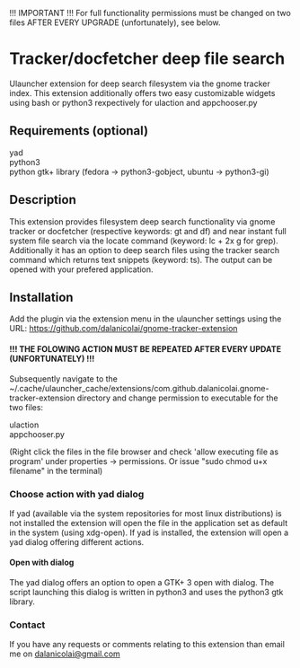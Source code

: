 !!! IMPORTANT !!! For full functionality permissions must be changed on two files AFTER EVERY UPGRADE (unfortunately), see below.

# Tracker/docfetcher deep file search
Ulauncher extension for deep search filesystem via the gnome tracker index. This extension additionally offers two easy customizable widgets using bash or python3 rexpectively for ulaction and appchooser.py

## Requirements (optional)

yad  
python3  
python gtk+ library (fedora -> python3-gobject, ubuntu -> python3-gi)

## Description

This extension provides filesystem deep search functionality via gnome tracker or docfetcher (respective keywords: gt and df) and near instant full system file search via the locate command (keyword: lc + 2x g for grep). Additionally it has an option to deep search files using the tracker search command which returns text snippets (keyword: ts). The output can be opened with your prefered application.

## Installation

Add the plugin via the extension menu in the ulauncher settings using the URL: https://github.com/dalanicolai/gnome-tracker-extension  

#### !!! THE FOLOWING ACTION MUST BE REPEATED AFTER EVERY UPDATE (UNFORTUNATELY) !!!
Subsequently navigate to the ~/.cache/ulauncher_cache/extensions/com.github.dalanicolai.gnome-tracker-extension directory and change permission to executable for the two files:

ulaction  
appchooser.py

(Right click the files in the file browser and check 'allow executing file as program' under properties -> permissions. Or issue "sudo chmod u+x filename" in the terminal)

### Choose action with yad dialog

If yad (available via the system repositories for most linux distributions) is not installed the extension will open the file in the application set as default in the system (using xdg-open).
If yad is installed, the extension will open a yad dialog offering different actions.

#### Open with dialog

The yad dialog offers an option to open a GTK+ 3 open with dialog. The script launching this dialog is written in python3 and uses the python3 gtk library.

### Contact

If you have any requests or comments relating to this extension than email me on dalanicolai@gmail.com
